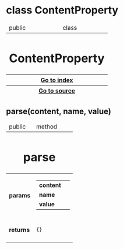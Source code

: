 
# class ContentProperty 


<table>
    <thead>
        <tr>
            <td> public</td>
            <td>
                class
            </td>
        </tr>
        <tr>
            <th colSpan="2">
                <h1 v-if="!properties['deprecated']">ContentProperty</h1>
            </th>
        </tr>
        <tr v-if="properties['kind'] === 'class'">
            <th colSpan="2">
                <a href="../../Index.md">Go to index</a>
            </th>
        </tr>
        <tr v-if="properties['kind'] === 'class'">
            <th colSpan="2">
                <a href="">Go to source</a>
            </th>
        </tr>
    </thead>
    <tbody>
    </tbody>
    <tfoot>
    </tfoot>
</table>


## parse(content, name, value)



<table>
    <thead>
        <tr>
            <td> public</td>
            <td>
                method
            </td>
        </tr>
        <tr>
            <th colSpan="2">
                <h1 v-if="!properties['deprecated']">parse</h1>
            </th>
        </tr>
    </thead>
    <tbody>
        <trs v-if="properties['params'].length > 0">
            <td>
                <h4>params</h4>
            </td>
            <td>
                <table>
                    <tr>                        <td><b>content</b></td>
                        <td><code></code></td>
</tr><tr>                        <td><b> name</b></td>
                        <td><code></code></td>
</tr><tr>                        <td><b> value</b></td>
                        <td><code></code></td>
</tr>                </table>
            </td>
        </trs>
        <tr v-if="!!properties['return']">
            <td>
                <h4>returns</h4>
            </td>
            <td>
                <pre><code>{}</code></pre>
            </td>
        </tr>
    </tbody>
    <tfoot>
    </tfoot>
</table>

